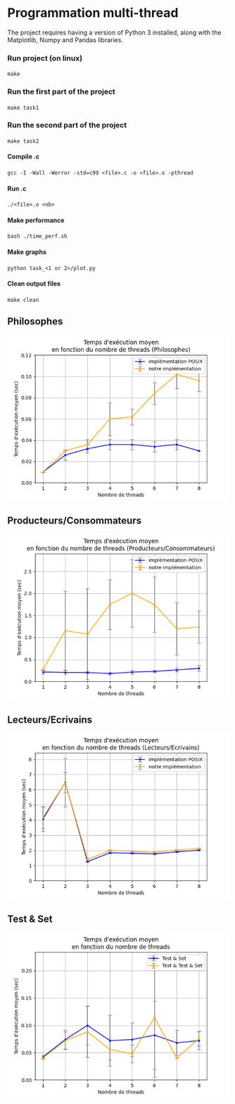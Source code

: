 # Programmation multi-thread

The project requires having a version of Python 3 installed, along with the Matplotlib, Numpy and Pandas libraries.

### Run project (on linux)

`make`

### Run the first part of the project

`make task1`

### Run the second part of the project

`make task2`

#### Compile <file>.c

`gcc -I -Wall -Werror -std=c99 <file>.c -o <file>.o -pthread`

#### Run <file>.c

`./<file>.o <nb>`

#### Make performance

`bash ./time_perf.sh`

#### Make graphs

`python task_<1 or 2>/plot.py`

#### Clean output files

`make clean`

## Philosophes
![Philosophes](graphs/task_2/philosophers.o.csv.png?raw=true "Philosophes")

## Producteurs/Consommateurs
![Producteurs/Consommateurs](graphs/task_2/producerConsumer.o.csv.png?raw=true "Producteurs/Consommateurs")

## Lecteurs/Ecrivains
![Lecteurs/Ecrivains](graphs/task_2/readerWriter.o.csv.png?raw=true "Lecteurs/Ecrivains")

## Test & Set
![Test & Set](graphs/task_2/test_and_set.o.csv.png?raw=true "Test & Set")

